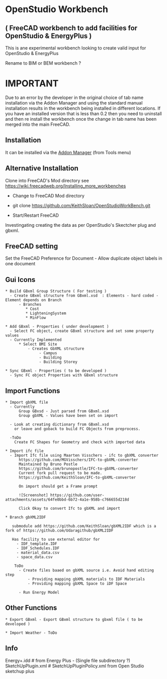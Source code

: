# OpenStudio Workbench

## ( FreeCAD workbench to add facilities for OpenStudio & EnergyPlus )

This is ane experimental workbench looking to create valid input
for OpenStudio & EnergyPlus

Rename to BIM or BEM workbench ?


# IMPORTANT 

Due to an error by the developer in the original choice of tab name installation via the 
Addon Manager and using the standard manual installation results in the workbench being installed in different locations. If you have an installed version that is less than 0.2
then you need to uninstall and then re install the workbench once the change in tab name has
been merged into the main FreeCAD.

## Installation

It can be installed via the [Addon Manager](https://github.com/FreeCAD/FreeCAD-addons) (from Tools menu)


## Alternative Installation

Clone into FreeCAD's Mod directory see https://wiki.freecadweb.org/Installing_more_workbenches

   * Change to FreeCAD Mod directory
   * git clone https://github.com/KeithSloan/OpenStudioWorkBench.git

* Start/Restart FreeCAD

Investingating creating the data as per OpenStudio's Skectcher plug
and gbxml.

## FreeCAD setting
  Set the FreeCAD Preference for Document - Allow duplicate object labels in one document

## Gui Icons

    * Build GBxml Group Structure ( For testing )
      - Create GBxml structure from GBxml.xsd  : Elements - hard coded - Element depends on Branch
          - Branches
             * Cost
             * LighteningSystem
             * MinFlow

    * Add GBxml - Properties ( under development )
      - Select FC object, create GBxml structure and set some property values
      - Currently Implemented
          * Select BMI Site
              - Creates GbXML structure
                   - Campus
                   - Building
                   - Building Storey
                   
    * Sync GBxml - Properties ( to be developed )
      - Sync FC object Properties with GBxml structure

                   
## Import Functions

    * Import gbXML file
      - Currently 
          Group GBxsd - Just parsed from GBxml.xsd
          Group gbXML - Values have been set on import

      - Look at creating dictionary from GBxml.xsd
        or leave and goback to build FC Objects from preprocess.

      -ToDo
        Create FC Shapes for Geometry and check with imported data
        
    * Import ifc file
      - Import Ifc file using Maarten Visschers - ifc to gbXML converter
          https://github.com/MGVisschers/IFC-to-gbXML-converter
          Maintained by Bruno Postle
          https://github.com/brunopostle/IFC-to-gbXML-converter
          Current fork pull request to be made.
          https://github.com/KeithSloan/IFC-to-gbXML-converter

          On import should get a Frame prompt
          
          ![Screenshot] https://github.com/user-attachments/assets/64fe0bbd-6b72-4a1e-958b-c766655d218d

          Click Okay to convert Ifc to gbXML and import 

    * Branch gbXML2IDF

       submodule add https://github.com/KeithSloan/gbXML2IDF which is a fork of https://github.com/Udaragithub/gbXML2IDF

       Has facility to use external editor for 
         - IDF_template.IDF
         - IDF_Schedules.IDF
         - material_data.csv
         - space_data.csv

        ToDo
          - Create files baaed on gbXML source i.e. Avoid hand editing step 
              - Providing mapping gbXML materials to IDF Materials
              - Providing mapping gbXML Space to iDF Space
              
          - Run Energy Model
           

   ## Other Functions
   
    * Export GBxml - Export GBxml structure to gbxml file ( to be developed )

    * Import Weather - ToDo

## Info

Energy+.idd         # from Energy Plus - (Single file subdirectory ?)
SketchUpPlugin.xml  # SketchUpPluginPolicy.xml from Open Studio sketchup plus
